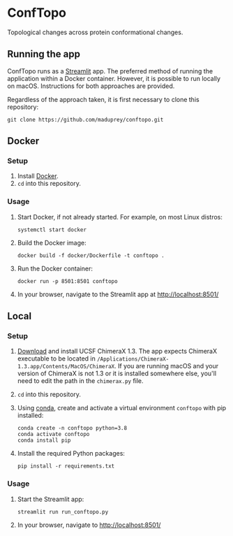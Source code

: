 # ConfTopo
 Topological changes across protein conformational changes.

## Running the app
ConfTopo runs as a [Streamlit](https://streamlit.io/) app. The preferred method of running the application within a Docker container. However, it is possible to run locally on macOS. Instructions for both approaches are provided.

Regardless of the approach taken, it is first necessary to clone this repository:
```
git clone https://github.com/maduprey/conftopo.git
```

## Docker

### Setup
1. Install [Docker](https://www.docker.com/).
1. `cd` into this repository.

### Usage
1. Start Docker, if not already started. For example, on most Linux distros:
	```
	systemctl start docker
	```
1. Build the Docker image: 
	```
	docker build -f docker/Dockerfile -t conftopo .
	```
1. Run the Docker container:
	```
	docker run -p 8501:8501 conftopo
	```
1. In your browser, navigate to the Streamlit app at [http://localhost:8501/](http://localhost:8501/)


## Local

### Setup
1. [Download](https://www.cgl.ucsf.edu/chimerax/download.html) and install UCSF ChimeraX 1.3. The app expects ChimeraX executable to be located in `/Applications/ChimeraX-1.3.app/Contents/MacOS/ChimeraX`. If you are running macOS and your version of ChimeraX is not 1.3 or it is installed somewhere else, you'll need to edit the path in the `chimerax.py` file.

1. `cd` into this repository.
1. Using [conda](https://docs.conda.io/), create and activate a virtual environment `conftopo` with pip installed:
	```
	conda create -n conftopo python=3.8
	conda activate conftopo
	conda install pip
	```
1. Install the required Python packages:
	```
	pip install -r requirements.txt
	```

### Usage
1. Start the Streamlit app:
	```
	streamlit run run_conftopo.py
	```
1. In your browser, navigate to [http://localhost:8501/](http://localhost:8501/)